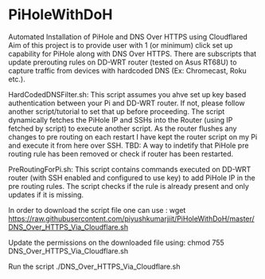 # PiHoleWithDoH
Automated Installation of PiHole and DNS Over HTTPS using Cloudflared
Aim of this project is to provide user with 1 (or minimum) click set up capability for PiHole along with DNS Over HTTPS.
There are subscripts that update prerouting rules on DD-WRT router (tested on Asus RT68U) to capture traffic from devices with hardcoded DNS (Ex: Chromecast, Roku etc.).

HardCodedDNSFilter.sh: This script assumes you ahve set up key based authentication between your Pi and DD-WRT router. If not, please follow another script/tutorial to set that up before proceeding.
The script dynamically fetches the PiHole IP and SSHs into the Router (using IP fetched by script) to execute another script.
As the router flushes any changes to pre routing on each restart I have kept the router script on my Pi and execute it from here over SSH.
TBD: A way to indetify that PiHole pre routing rule has been removed or check if router has been restarted.

PreRoutingForPi.sh: This script contains commands executed on DD-WRT router (with SSH enabled and configured to use key) to add PiHole IP in the pre routing rules. The script checks if the rule is already present and only updates if it is missing.

In order to download the script file one can use :
wget https://raw.githubusercontent.com/piyushkumarjiit/PiHoleWithDoH/master/DNS_Over_HTTPS_Via_Cloudflare.sh

Update the permissions on the downloaded file using:
chmod 755 DNS_Over_HTTPS_Via_Cloudflare.sh

Run the script
./DNS_Over_HTTPS_Via_Cloudflare.sh
